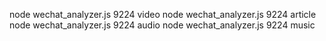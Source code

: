 node wechat_analyzer.js 9224 video
node wechat_analyzer.js 9224 article 
node wechat_analyzer.js 9224 audio
node wechat_analyzer.js 9224 music
